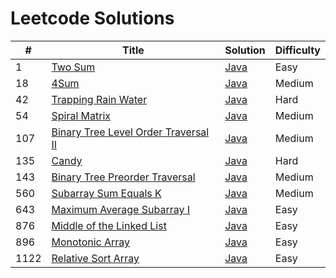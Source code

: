 # Leetcode Solutions

| # | Title | Solution | Difficulty |
|---| ----- | -------- | ---------- |
|1|[Two Sum](https://leetcode.com/problems/two-sum/) | [Java](https://github.com/aayush-agrawal/Leetcode/blob/main/java/Two%20Sum.java) |Easy|
|18|[4Sum](https://leetcode.com/problems/4sum/) | [Java](https://github.com/aayush-agrawal/Leetcode/blob/main/java/4%20Sum.java) |Medium|
|42|[Trapping Rain Water](https://leetcode.com/problems/trapping-rain-water/) | [Java](https://github.com/aayush-agrawal/Leetcode/blob/main/java/Trapping%20Rain%20Water.java) |Hard|
|54|[Spiral Matrix](https://leetcode.com/problems/spiral-matrix/) | [Java](https://github.com/aayush-agrawal/Leetcode/blob/main/java/Spiral%20Matrix.java) |Medium|
|107|[Binary Tree Level Order Traversal II](https://leetcode.com/problems/binary-tree-level-order-traversal-ii/) | [Java](https://github.com/aayush-agrawal/Leetcode/blob/main/java/Binary%20Tree%20Level%20Order%20Traversal%20II.java) |Medium|
|135|[Candy](https://leetcode.com/problems/candy/) | [Java](https://github.com/aayush-agrawal/Leetcode/blob/main/java/Candy.java) |Hard|
|143|[Binary Tree Preorder Traversal](https://leetcode.com/problems/binary-tree-preorder-traversal/) | [Java](https://github.com/aayush-agrawal/Leetcode/blob/main/java/Binary%20Tree%20Preorder%20Traversal.java) |Medium|
|560|[Subarray Sum Equals K](https://leetcode.com/problems/subarray-sum-equals-k/) | [Java](https://github.com/aayush-agrawal/Leetcode/blob/main/java/Subarray%20Sum%20Equals%20K.java)|Medium|
|643|[Maximum Average Subarray I](https://leetcode.com/problems/maximum-average-subarray-i/) | [Java](https://github.com/aayush-agrawal/Leetcode/blob/main/java/Maximum%20Average%20Subarray%20I.java)|Easy|
|876|[Middle of the Linked List](https://leetcode.com/problems/middle-of-the-linked-list/) | [Java](https://github.com/aayush-agrawal/Leetcode/blob/main/java/Middle%20of%20the%20Linked%20List.java)|Easy|
|896|[Monotonic Array](https://leetcode.com/problems/monotonic-array/) | [Java](https://github.com/aayush-agrawal/Leetcode/blob/main/java/Monotonic%20Array.java)|Easy|
|1122|[Relative Sort Array](https://leetcode.com/problems/relative-sort-array/) | [Java](https://github.com/aayush-agrawal/Leetcode/blob/main/java/Relative%20Sort%20Array.java)|Easy|
